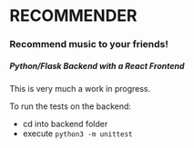 # RECOMMENDER

### Recommend music to your friends!

##### Python/Flask Backend with a React Frontend

This is very much a work in progress.

To run the tests on the backend:

  - cd into backend folder
  - execute `python3 -m unittest`
